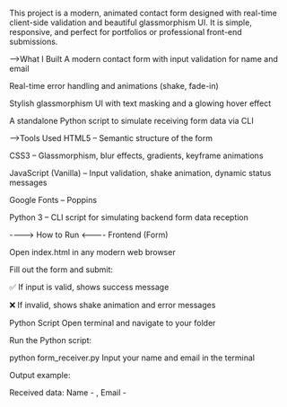 This project is a modern, animated contact form designed with real-time client-side validation and beautiful glassmorphism UI. It is simple, responsive, and perfect for portfolios or professional front-end submissions.

-->What I Built
A modern contact form with input validation for name and email

Real-time error handling and animations (shake, fade-in)

Stylish glassmorphism UI with text masking and a glowing hover effect

A standalone Python script to simulate receiving form data via CLI

-->Tools Used
HTML5 – Semantic structure of the form

CSS3 – Glassmorphism, blur effects, gradients, keyframe animations

JavaScript (Vanilla) – Input validation, shake animation, dynamic status messages

Google Fonts – Poppins

Python 3 – CLI script for simulating backend form data reception

----> How to Run <----
Frontend (Form)

Open index.html in any modern web browser

Fill out the form and submit:

✅ If input is valid, shows success message

❌ If invalid, shows shake animation and error messages

Python Script
Open terminal and navigate to your folder

Run the Python script:

python form_receiver.py
Input your name and email in the terminal

Output example:

Received data: Name - , Email - 